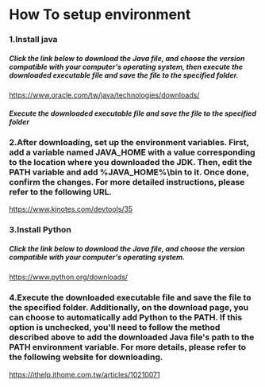 # How To setup environment
### 1.Install java 
##### Click the link below to download the Java file, and choose the version compatible with your computer's operating system, then execute the downloaded executable file and save the file to the specified folder.
https://www.oracle.com/tw/java/technologies/downloads/
##### Execute the downloaded executable file and save the file to the specified folder
### 2.After downloading, set up the environment variables. First, add a variable named JAVA_HOME with a value corresponding to the location where you downloaded the JDK. Then, edit the PATH variable and add %JAVA_HOME%\bin to it. Once done, confirm the changes. For more detailed instructions, please refer to the following URL.
https://www.kjnotes.com/devtools/35
### 3.Install Python

##### Click the link below to download the Java file, and choose the version compatible with your computer's operating system.
https://www.python.org/downloads/
### 4.Execute the downloaded executable file and save the file to the specified folder. Additionally, on the download page, you can choose to automatically add Python to the PATH. If this option is unchecked, you'll need to follow the method described above to add the downloaded Java file's path to the PATH environment variable. For more details, please refer to the following website for downloading.
https://ithelp.ithome.com.tw/articles/10210071